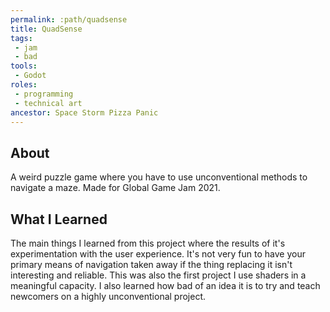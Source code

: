 ```yaml
---
permalink: :path/quadsense
title: QuadSense
tags:
 - jam
 - bad
tools:
 - Godot
roles:
 - programming
 - technical art
ancestor: Space Storm Pizza Panic
---
```


## About
A weird puzzle game where you have to use unconventional methods to navigate a maze. Made for Global Game Jam 2021.

## What I Learned
The main things I learned from this project where the results of it's experimentation with the user experience. It's not very fun to have your primary means of navigation taken away if the thing replacing it isn't interesting and reliable. This was also the first project I use shaders in a meaningful capacity. I also learned how bad of an idea it is to try and teach newcomers on a highly unconventional project.